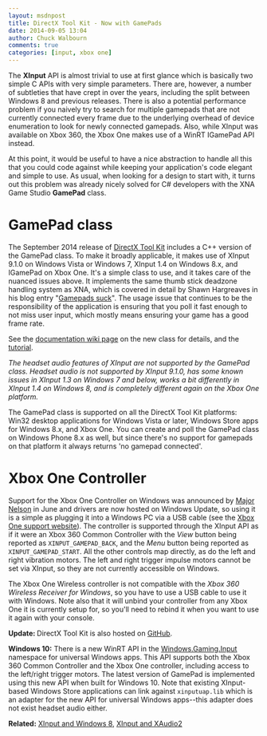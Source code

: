 ```yaml
---
layout: msdnpost
title: DirectX Tool Kit - Now with GamePads
date: 2014-09-05 13:04
author: Chuck Walbourn
comments: true
categories: [input, xbox one]
---
```

The <strong>XInput</strong> API is almost trivial to use at first glance which is basically two simple C APIs with very simple parameters. There are, however, a number of subtleties that have crept in over the years, including the split between Windows 8 and previous releases. There is also a potential performance problem if you naively try to search for multiple gamepads that are not currently connected every frame due to the underlying overhead of device enumeration to look for newly connected gamepads. Also, while XInput was available on Xbox 360, the Xbox One makes use of a WinRT IGamePad API instead.
<!--more-->

At this point, it would be useful to have a nice abstraction to handle all this that you could code against while keeping your application's code elegant and simple to use. As usual, when looking for a design to start with, it turns out this problem was already nicely solved for C# developers with the XNA Game Studio **GamePad** class.

<h1>GamePad class</h1>

The September 2014 release of <a href="http://go.microsoft.com/fwlink/?LinkId=248929">DirectX Tool Kit</a> includes a C++ version of the GamePad class. To make it broadly applicable, it makes use of XInput 9.1.0 on Windows Vista or Windows 7, XInput 1.4 on Windows 8.x, and IGamePad on Xbox One. It's a simple class to use, and it takes care of the nuanced issues above. It implements the same thumb stick deadzone handling system as XNA, which is covered in detail by Shawn Hargreaves in his blog entry "<a href="http://www.shawnhargreaves.com/blog/gamepads-suck.html">Gamepads suck</a>". The usage issue that continues to be the responsibility of the application is ensuring that you poll it fast enough to not miss user input, which mostly means ensuring your game has a good frame rate.

See the <a href="https://github.com/Microsoft/DirectXTK/wiki/GamePad">documentation wiki page</a> on the new class for details, and the <a href="https://github.com/Microsoft/DirectXTK/wiki/Game-controller-input">tutorial</a>.

<em>The headset audio features of XInput are not supported by the GamePad class. Headset audio is not supported by XInput 9.1.0, has some known issues in XInput 1.3 on Windows 7 and below, works a bit differently in XInput 1.4 on Windows 8, and is completely different again on the Xbox One platform. </em>

The GamePad class is supported on all the DirectX Tool Kit platforms: Win32 desktop applications for Windows Vista or later, Windows Store apps for Windows 8.x, and Xbox One. You can create and poll the GamePad class on Windows Phone 8.x as well, but since there's no support for gamepads on that platform it always returns 'no gamepad connected'.

<h1>Xbox One Controller</h1>

Support for the Xbox One Controller on Windows was announced by <a href="http://majornelson.com/2014/06/05/pc-drivers-for-the-xbox-one-controller-available-now/">Major Nelson</a> in June and drivers are now hosted on Windows Update, so using it is a simple as plugging it into a Windows PC via a USB cable (see the <a href="https://support.xbox.com/en-US/xbox-on-windows/accessories/connect-xbox-one-controller-to-pc">Xbox One support website</a>). The controller is supported through the XInput API as if it were an Xbox 360 Common Controller with the <em>View </em>button being reported as ``XINPUT_GAMEPAD_BACK``, and the <em>Menu</em> button being reported as ``XINPUT_GAMEPAD_START``. All the other controls map directly, as do the left and right vibration motors. The left and right trigger impulse motors cannot be set via XInput, so they are not currently accessible on Windows.

The Xbox One Wireless controller is not compatible with the <em>Xbox 360 Wireless Receiver for Windows</em>, so you have to use a USB cable to use it with Windows. Note also that it will unbind your controller from any Xbox One it is currently setup for, so you'll need to rebind it when you want to use it again with your console.

<strong>Update: </strong>DirectX Tool Kit is also hosted on <a href="https://github.com/Microsoft/DirectXTK">GitHub</a>.

<strong>Windows 10:</strong> There is a new WinRT API in the <a href="https://docs.microsoft.com/en-us/uwp/api/Windows.Gaming.Input">Windows.Gaming.Input</a> namespace for universal Windows apps. This API supports both the Xbox 360 Common Controller and the Xbox One controller, including access to the left/right trigger motors. The latest version of GamePad is implemented using this new API when built for Windows 10. Note that existing XInput-based Windows Store applications can link against <code>xinputuap.lib</code> which is an adapter for the new API for universal Windows apps--this adapter does not exist headset audio either.

<strong>Related:</strong> <a href="https://walbourn.github.io/xinput-and-windows-8/">XInput and Windows 8</a>, <a href="https://walbourn.github.io/xinput-and-xaudio2/">XInput and XAudio2</a>
